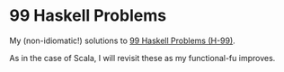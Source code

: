 # 99 Haskell Problems
My (non-idiomatic!) solutions to <a href="https://wiki.haskell.org/H-99:_Ninety-Nine_Haskell_Problems">99 Haskell Problems
(H-99)</a>.

As in the case of Scala, I will revisit these as my
functional-fu improves.
